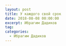 ```yaml
---
layout: post
title: У каждого свой срок
date: 2018-08-08 00:00:00
excerpt: Ибрагим Дадиков
tag:
categories:
  - Ибрагим Дадиков
---
```


<div id="vk_playlist_-148559660_11"></div>

<script type="text/javascript" src="https://vk.com/js/api/openapi.js?158"></script>

<script type="text/javascript">
  VK.init({
    apiId: 6424843,
    status: true,
    onlyWidgets: true
  });
  (function() {
  	VK.Auth.getLoginStatus(function(res) {
      console.log(res.status);
  		if (res.status === 'connected') {
  			VK.Widgets.Playlist("vk_playlist_-148559660_11", -148559660, 11,'81892ae597839a77d8');
  		} else {
  			var container = document.getElementById('vk_playlist_-148559660_11');
  			container.innerHTML = '<audio controls>\
  <source src="https://doc-00-7c-docs.googleusercontent.com/docs/securesc/cmmktj1m4nr15tfrgeqpfkcrabn8ams6/pn1dabdolq4cqbbqajor3sthjb02mdol/1534262400000/02624562127814567836/14415911053381703721/1oMv4t1fhKtqwiKQ2ALlo43CYGQHuus_-">\
</audio>\
<br />\
<audio controls>\
  <source src="https://doc-0s-7c-docs.googleusercontent.com/docs/securesc/cmmktj1m4nr15tfrgeqpfkcrabn8ams6/4i7llqs8t435kl7rtfcjvn4hie9g3i32/1534262400000/02624562127814567836/14415911053381703721/1UV4emXscGGVtHS69mmRCYWkfgi5bBC8B">\
</audio>'
  		}
  	});
  }());
</script>
